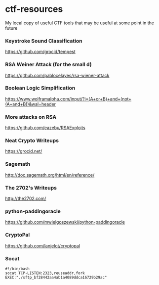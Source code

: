 # ctf-resources
My local copy of useful CTF tools that may be useful at some point in the future

### Keystroke Sound Classification
https://github.com/grocid/tempest

### RSA Weiner Attack (for the small d)
https://github.com/pablocelayes/rsa-wiener-attack

### Boolean Logic Simplification
https://www.wolframalpha.com/input/?i=(A+or+B)+and+(not+(A+and+B))&wal=header

### More attacks on RSA
https://github.com/eazebu/RSAExploits

### Neat Crypto Writeups
https://grocid.net/

### Sagemath
http://doc.sagemath.org/html/en/reference/

### The 2702's Writeups
http://the2702.com/

### python-paddingoracle
https://github.com/mwielgoszewski/python-paddingoracle

### CryptoPal
https://github.com/lanjelot/cryptopal

### Socat
    #!/bin/bash
    socat TCP-LISTEN:2323,reuseaddr,fork EXEC:"./sftp_bf28442aa4ab1a4089ddca16729b29ac"
